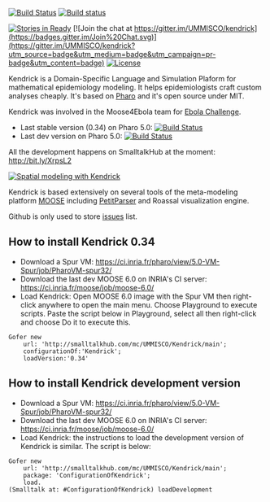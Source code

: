 [![Build Status](https://travis-ci.org/UMMISCO/kendrick.svg?branch=master)](https://travis-ci.org/UMMISCO/kendrick)
[![Build status](https://ci.appveyor.com/api/projects/status/0wy09lhcta0017ri?svg=true)](https://ci.appveyor.com/project/SergeStinckwich/kendrick)

[![Stories in Ready](https://badge.waffle.io/UMMISCO/kendrick.png?label=ready&title=Ready)](https://waffle.io/UMMISCO/kendrick)
[![Join the chat at https://gitter.im/UMMISCO/kendrick](https://badges.gitter.im/Join%20Chat.svg)](https://gitter.im/UMMISCO/kendrick?utm_source=badge&utm_medium=badge&utm_campaign=pr-badge&utm_content=badge)
[![License](https://img.shields.io/badge/license-MIT-blue.svg)](https://raw.githubusercontent.com/UMMISCO/kendrick/master/LICENSE)

Kendrick is a Domain-Specific Language and Simulation Plaform for mathematical epidemiology modeling. It helps epidemiologists craft custom analyses cheaply. It's based on [Pharo](http://www.pharo.org/) and it's open source under MIT.

Kendrick was involved in the Moose4Ebola team for [Ebola Challenge](https://www.hackerleague.org/hackathons/computing-for-ebola-challenge/hacks/moose4ebola).

* Last stable version (0.34) on Pharo 5.0: [![Build Status](https://ci.inria.fr/pharo-contribution/buildStatus/icon?job=Kendrick/PHARO=50,VERSION=stable,VM=vm)](https://ci.inria.fr/pharo-contribution/job/Kendrick/PHARO=50,VERSION=stable,VM=vm/)
* Last dev version on Pharo 5.0: [![Build Status](https://ci.inria.fr/pharo-contribution/job/Kendrick/PHARO=50,VERSION=development,VM=vm/badge/icon)](https://ci.inria.fr/pharo-contribution/job/Kendrick/PHARO=50,VERSION=development,VM=vm/)

All the development happens on SmalltalkHub at the moment: http://bit.ly/XrpsL2

[![Spatial modeling with Kendrick](https://fbcdn-sphotos-a-a.akamaihd.net/hphotos-ak-xpa1/t31.0-8/10603924_704650679621532_369168494419506567_o.png)](https://www.facebook.com/ObjectProfile/photos/a.341189379300999.82969.340543479365589/704650679621532/?type=1&theater)

Kendrick is based extensively on several tools of the meta-modeling platform [MOOSE](http://www.moosetechnology.org/) including [PetitParser](http://www.moosetechnology.org/tools/petitparser) and Roassal visualization engine.

Github is only used to store [issues](https://github.com/UMMISCO/Kendrick/issues) list.

## How to install Kendrick 0.34
* Download a Spur VM: https://ci.inria.fr/pharo/view/5.0-VM-Spur/job/PharoVM-spur32/
* Download the last dev MOOSE 6.0 on INRIA's CI server: https://ci.inria.fr/moose/job/moose-6.0/
* Load Kendrick: Open MOOSE 6.0 image with the Spur VM then right-click anywhere to open the main menu. Choose Playground to execute scripts. Paste the script below in Playground, select all then right-click and choose Do it to execute this.

```Smalltalk
Gofer new
    url: 'http://smalltalkhub.com/mc/UMMISCO/Kendrick/main';
    configurationOf:'Kendrick';
    loadVersion:'0.34'
````

## How to install Kendrick development version
* Download a Spur VM: https://ci.inria.fr/pharo/view/5.0-VM-Spur/job/PharoVM-spur32/
* Download the last dev MOOSE 6.0 on INRIA's CI server: https://ci.inria.fr/moose/job/moose-6.0/
* Load Kendrick: the instructions to load the development version of Kendrick is similar. The script is below:

```Smalltalk
Gofer new
    url: 'http://smalltalkhub.com/mc/UMMISCO/Kendrick/main';
    package: 'ConfigurationOfKendrick';
    load.
(Smalltalk at: #ConfigurationOfKendrick) loadDevelopment
````

